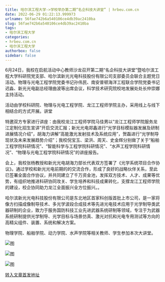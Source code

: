 ```yaml
---
title: 哈尔滨工程大学->学校举办第二期“名企科技大讲堂” | hrbeu.com.cn
date: 2022-06-29 01:22:13.999973
urlname: 56fae742b6a540106ce4db39ac2410ba
slug: 56fae742b6a540106ce4db39ac2410ba
tags: 
- 哈尔滨工程大学
categories:
- hrbeu.com.cn
- 哈尔滨工程大学
authorbox: false
sidebar: false
---
```

6月24日，我校在启航活动中心教师沙龙召开第二期“名企科技大讲堂”暨哈尔滨工程大学科研院党支部、哈尔滨新光光电科技股份有限公司支部委员会联合主题党日活动。物理与光电工程学院党委书记孙伟民、南安普顿海洋工程联合学院党委书记迟淼、新光光电副总经理曲波等出席会议，科学技术研究院校地发展处处长仲崇娜主持活动。

活动由学校科研院、物理与光电工程学院、龙江工程师学院主办，采用线上与线下相结合的方式开展。讲堂
<!--more-->
特邀双方专家进行讲座：由我校龙江工程师学院马佳男以“龙江工程师学院服务龙江定制化招生宣讲”开启交流汇报；新光光电郑鑫进行“光学目标模拟器发展及研制进展情况介绍”，胡海力讲解“高能激光发射技术及系统应用”，贺磊进行“光学制导现状及未来发展趋势介绍”；我校倪宝玉、梁洪、周天、史金辉分别做了关于“船舶工程学院科研情况”、“智能科学与工程学院科研情况”、“水声工程学院科研情况”、“物理与光电工程学院科研情况”的讲座报告。

会上，我校张杨教授和新光光电胡海力部长代表双方签署了《光学系统项目合作协议》。通过学校和新光光电前期的的交流合作，形成了良好的战略伙伴关系，至此已签署全面合作协议，并共同建立了千万资金池，发挥双方技术、人才、成果等优势，有组织地推进科研协同攻关、学生培养和科技成果转化，支撑龙江工程师学院的建设，校企协同助力龙江全面振兴全方位振兴。。

哈尔滨新光光电科技股份有限公司是东北地区首家科创版首批上市公司，是一家将像方扫描成像制导技术、多光学波段合成技术等先进光电技术应用于光学制导类武器研制的企业，致力于服务国防科技工业先进武器系统研制等领域，专注于为武器系统研制提供光学制导、光学目标与场景仿真、激光对抗和光电专用测试等方向的高精尖组件、装置、系统和解决方案。

物理学院、船舶学院、动力学院、水声学院等相关教师、学生参加本次大讲堂。

![图](http://gongxue.cn/__local/7/95/DE/1BA7FEFE4FF040D9B31185A8CFF_78C40135_98CD.jpg)

![图](http://gongxue.cn/__local/F/29/72/0304CAEA09AA1A6DD0951329A0D_F6813B33_14496.jpg)

![图](http://gongxue.cn/__local/5/F4/8D/BA5276FABE13172768FB522E8F3_32179F23_133FF.jpg)

[转入文章首发地址](http://gongxue.cn/info/1015/72248.htm)